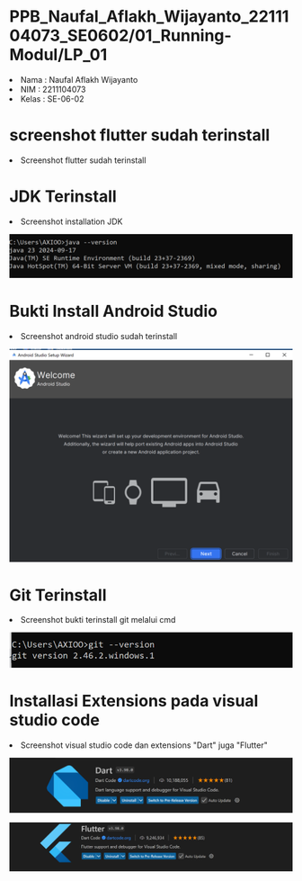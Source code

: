 # PPB_Naufal_Aflakh_Wijayanto_2211104073_SE0602/01_Running-Modul/LP_01

<li> Nama   : Naufal Aflakh Wijayanto
<li> NIM    : 2211104073
<li> Kelas  : SE-06-02

# screenshot flutter sudah terinstall
<li> Screenshot flutter sudah terinstall



# JDK Terinstall
<li> Screenshot installation JDK

![image](img/Jdk.PNG)

# Bukti Install Android Studio
<li> Screenshot android studio sudah terinstall

![image](img/AndroidStudio.PNG)

# Git Terinstall
<li> Screenshot bukti terinstall git melalui cmd

![image](img/Git.PNG)

# Installasi Extensions pada visual studio code
<li> Screenshot visual studio code dan extensions "Dart" juga "Flutter"

![image](img/dart.PNG)
<br>

![image](img/Flutter.PNG)
